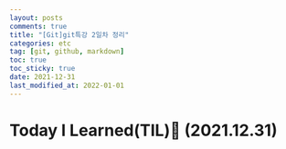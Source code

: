 ```yaml
---
layout: posts
comments: true
title: "[Git]git특강 2일차 정리"
categories: etc
tag: [git, github, markdown]
toc: true
toc_sticky: true
date: 2021-12-31
last_modified_at: 2022-01-01
---
```


# Today I Learned(TIL)📌 (2021.12.31)